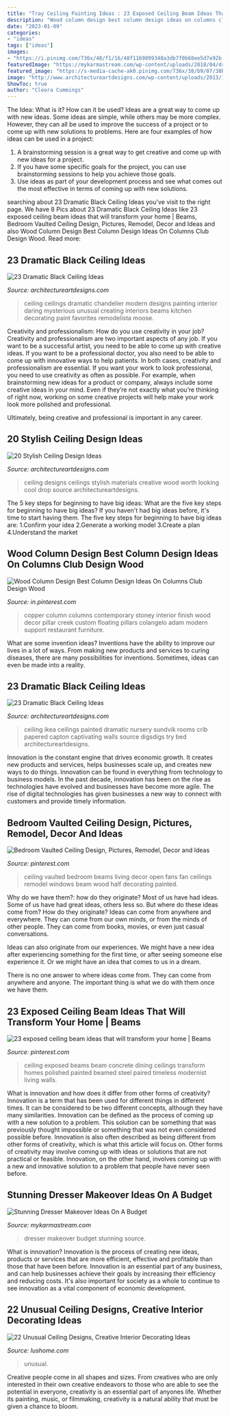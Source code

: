 ```yaml
---
title: "Tray Ceiling Painting Ideas : 23 Exposed Ceiling Beam Ideas That Will Transform Your Home"
description: "Wood column design best column design ideas on columns club design wood"
date: "2023-01-09"
categories:
- "ideas"
tags: ["ideas"]
images:
- "https://i.pinimg.com/736x/48/f1/16/48f1169899348a3db7f0b68ee5d7e92b.jpg"
featuredImage: "https://mykarmastream.com/wp-content/uploads/2018/04/dresser-makeover-12-.jpg"
featured_image: "https://s-media-cache-ak0.pinimg.com/736x/38/b9/07/38b9073a5bf343c3f1df0c563411840a.jpg"
image: "http://www.architectureartdesigns.com/wp-content/uploads/2013/11/1416.jpg"
ShowToc: true
author: "Cleora Cummings"
---
```



The Idea: What is it? How can it be used?
Ideas are a great way to come up with new ideas. Some ideas are simple, while others may be more complex. However, they can all be used to improve the success of a project or to come up with new solutions to problems. Here are four examples of how ideas can be used in a project: 
1. A brainstorming session is a great way to get creative and come up with new ideas for a project.
2. If you have some specific goals for the project, you can use brainstorming sessions to help you achieve those goals.
3. Use ideas as part of your development process and see what comes out the most effective in terms of coming up with new solutions.

	

		
searching about 23 Dramatic Black Ceiling Ideas you've visit to the right page. We have 8 Pics about 23 Dramatic Black Ceiling Ideas like 23 exposed ceiling beam ideas that will transform your home | Beams, Bedroom Vaulted Ceiling Design, Pictures, Remodel, Decor and Ideas and also Wood Column Design Best Column Design Ideas On Columns Club Design Wood. Read more:
		
    
## 23 Dramatic Black Ceiling Ideas

<img loading=lazy src="http://www.architectureartdesigns.com/wp-content/uploads/2013/11/1218.jpg" onerror="this.onerror=null;this.src='https://tse3.mm.bing.net/th?id=OIP.r30iuVcAAbvnJLobQHG8BwHaLH&amp;pid=15.1';" alt="23 Dramatic Black Ceiling Ideas">

_Source: architectureartdesigns.com_

>ceiling ceilings dramatic chandelier modern designs painting interior daring mysterious unusual creating interiors beams kitchen decorating paint favorites remodelista moose. 

	

Creativity and professionalism: How do you use creativity in your job?
Creativity and professionalism are two important aspects of any job. If you want to be a successful artist, you need to be able to come up with creative ideas. If you want to be a professional doctor, you also need to be able to come up with innovative ways to help patients. In both cases, creativity and professionalism are essential.
If you want your work to look professional, you need to use creativity as often as possible. For example, when brainstorming new ideas for a product or company, always include some creative ideas in your mind. Even if they’re not exactly what you’re thinking of right now, working on some creative projects will help make your work look more polished and professional.

Ultimately, being creative and professional is important in any career.

    
## 20 Stylish Ceiling Design Ideas

<img loading=lazy src="https://www.architectureartdesigns.com/wp-content/uploads/2013/06/165.jpg" onerror="this.onerror=null;this.src='https://tse2.mm.bing.net/th?id=OIP.Y3YXju7Ir6ZihKJcpap71QHaFj&amp;pid=15.1';" alt="20 Stylish Ceiling Design Ideas">

_Source: architectureartdesigns.com_

>ceiling designs ceilings stylish materials creative wood worth looking cool drop source architectureartdesigns. 

	

The 5 key steps for beginning to have big ideas: What are the five key steps for beginning to have big ideas?
If you haven't had big ideas before, it's time to start having them. The five key steps for beginning to have big ideas are: 1.Confirm your idea 2.Generate a working model 3.Create a plan 4.Understand the market 
    
## Wood Column Design Best Column Design Ideas On Columns Club Design Wood

<img loading=lazy src="https://i.pinimg.com/736x/c4/87/0e/c4870e9fd1f2f542a0acba3497e68725.jpg" onerror="this.onerror=null;this.src='https://tse1.mm.bing.net/th?id=OIP.amLYeVFMJ2odWJEvRhDG1QHaMe&amp;pid=15.1';" alt="Wood Column Design Best Column Design Ideas On Columns Club Design Wood">

_Source: in.pinterest.com_

>copper column columns contemporary stoney interior finish wood decor pillar creek custom floating pillars colangelo adam modern support restaurant furniture. 

	

What are some invention ideas?
Inventions have the ability to improve our lives in a lot of ways. From making new products and services to curing diseases, there are many possibilities for inventions. Sometimes, ideas can even be made into a reality.

    
## 23 Dramatic Black Ceiling Ideas

<img loading=lazy src="http://www.architectureartdesigns.com/wp-content/uploads/2013/11/1416.jpg" onerror="this.onerror=null;this.src='https://tse2.mm.bing.net/th?id=OIP.Y9m1QXxLLCK05yN7ohwAVAHaJ4&amp;pid=15.1';" alt="23 Dramatic Black Ceiling Ideas">

_Source: architectureartdesigns.com_

>ceiling ikea ceilings painted dramatic nursery sundvik rooms crib papered capton captivating walls source digsdigs try bed architectureartdesigns. 

	

Innovation is the constant engine that drives economic growth. It creates new products and services, helps businesses scale up, and creates new ways to do things. Innovation can be found in everything from technology to business models. In the past decade, innovation has been on the rise as technologies have evolved and businesses have become more agile. The rise of digital technologies has given businesses a new way to connect with customers and provide timely information.

    
## Bedroom Vaulted Ceiling Design, Pictures, Remodel, Decor And Ideas

<img loading=lazy src="https://s-media-cache-ak0.pinimg.com/736x/38/b9/07/38b9073a5bf343c3f1df0c563411840a.jpg" onerror="this.onerror=null;this.src='https://tse4.mm.bing.net/th?id=OIP.CmYff0sjxNDYJ6h6GEd3bwHaJ4&amp;pid=15.1';" alt="Bedroom Vaulted Ceiling Design, Pictures, Remodel, Decor and Ideas">

_Source: pinterest.com_

>ceiling vaulted bedroom beams living decor open fans fan ceilings remodel windows beam wood half decorating painted. 

	

Why do we have them?: how do they originate?
Most of us have had ideas. Some of us have had great ideas, others less so. But where do these ideas come from? How do they originate?
Ideas can come from anywhere and everywhere. They can come from our own minds, or from the minds of other people. They can come from books, movies, or even just casual conversations.

Ideas can also originate from our experiences. We might have a new idea after experiencing something for the first time, or after seeing someone else experience it. Or we might have an idea that comes to us in a dream.

There is no one answer to where ideas come from. They can come from anywhere and anyone. The important thing is what we do with them once we have them.

    
## 23 Exposed Ceiling Beam Ideas That Will Transform Your Home | Beams

<img loading=lazy src="https://i.pinimg.com/736x/48/f1/16/48f1169899348a3db7f0b68ee5d7e92b.jpg" onerror="this.onerror=null;this.src='https://tse3.mm.bing.net/th?id=OIP.sXCE_t3wH9woya-qq5PYYQHaLH&amp;pid=15.1';" alt="23 exposed ceiling beam ideas that will transform your home | Beams">

_Source: pinterest.com_

>ceiling exposed beams beam concrete dining ceilings transform homes polished painted beamed steel paired timeless modernist living walls. 

	

What is innovation and how does it differ from other forms of creativity?
Innovation is a term that has been used for different things in different times. It can be considered to be two different concepts, although they have many similarities. Innovation can be defined as the process of coming up with a new solution to a problem. This solution can be something that was previously thought impossible or something that was not even considered possible before. Innovation is also often described as being different from other forms of creativity, which is what this article will focus on. Other forms of creativity may involve coming up with ideas or solutions that are not practical or feasible. Innovation, on the other hand, involves coming up with a new and innovative solution to a problem that people have never seen before.

    
## Stunning Dresser Makeover Ideas On A Budget

<img loading=lazy src="https://mykarmastream.com/wp-content/uploads/2018/04/dresser-makeover-12-.jpg" onerror="this.onerror=null;this.src='https://tse4.mm.bing.net/th?id=OIP.8DsYfsibrl1WCzZLdhuXZgHaNK&amp;pid=15.1';" alt="Stunning Dresser Makeover Ideas On A Budget">

_Source: mykarmastream.com_

>dresser makeover budget stunning source. 

	

What is innovation?
Innovation is the process of creating new ideas, products or services that are more efficient, effective and profitable than those that have been before. Innovation is an essential part of any business, and can help businesses achieve their goals by increasing their efficiency and reducing costs. It's also important for society as a whole to continue to see innovation as a vital component of economic development.

    
## 22 Unusual Ceiling Designs, Creative Interior Decorating Ideas

<img loading=lazy src="https://www.lushome.com/wp-content/uploads/2015/03/modern-ideas-unusual-ceiling-designs-17.jpg" onerror="this.onerror=null;this.src='https://tse4.mm.bing.net/th?id=OIP.8lFsMPCyupQFmWmO8ZOOJgAAAA&amp;pid=15.1';" alt="22 Unusual Ceiling Designs, Creative Interior Decorating Ideas">

_Source: lushome.com_

>unusual. 

	

Creative people come in all shapes and sizes. From creatives who are only interested in their own creative endeavors to those who are able to see the potential in everyone, creativity is an essential part of anyones life. Whether its painting, music, or filmmaking, creativity is a natural ability that must be given a chance to bloom.

